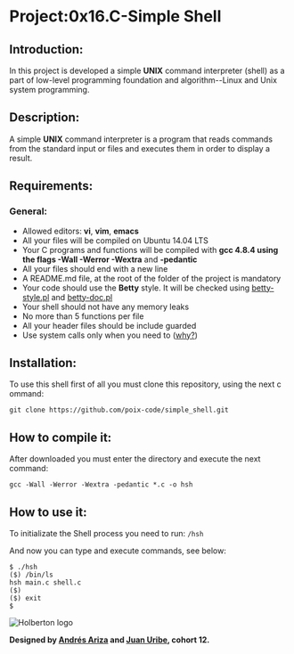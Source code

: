 # Project:0x16.C-Simple Shell

## Introduction:

In this project is developed a simple **UNIX** command interpreter (shell) as a part of low-level programming foundation and algorithm--Linux and Unix system programming.

## Description:

A simple **UNIX** command interpreter is a program that reads commands from the standard input or files and executes them in order to display a result.

## Requirements:

### General:

+ Allowed editors: **vi**, **vim**, **emacs**
+ All your files will be compiled on Ubuntu 14.04 LTS
+ Your C programs and functions will be compiled with **gcc 4.8.4 using the flags -Wall -Werror -Wextra** and **-pedantic**
+ All your files should end with a new line
+ A README.md file, at the root of the folder of the project is mandatory
+ Your code should use the **Betty** style. It will be checked using [betty-style.pl](https://github.com/holbertonschool/Betty/blob/master/betty-style.pl) and [betty-doc.pl](https://github.com/holbertonschool/Betty/blob/master/betty-doc.pl)
+ Your shell should not have any memory leaks
+ No more than 5 functions per file
+ All your header files should be include guarded
+ Use system calls only when you need to ([why?](https://www.quora.com/Why-are-system-calls-expensive-in-operating-systems))

## Installation:

To use this shell first	of all you must	clone this repository, using the next c ommand:

`git clone https://github.com/poix-code/simple_shell.git`

## How to compile it:

After downloaded you must enter the directory and execute the next command:

`gcc -Wall -Werror -Wextra -pedantic *.c -o hsh`

## How to use it:

To initializate the Shell process you need to run:
`/hsh`

And now you can type and execute commands, see below:

```
$ ./hsh
($) /bin/ls
hsh main.c shell.c
($)
($) exit
$
```

![Holberton logo](https://camo.githubusercontent.com/80e4aef5357b80f03b960818a751e2be258ccc97/68747470733a2f2f7777772e686f6c626572746f6e7363686f6f6c2e636f6d2f686f6c626572746f6e2d6c6f676f2e706e67)

**Designed by [Andrés Ariza](https://github.com/aarizat) and [Juan Uribe](https://github.com/poix-code), cohort 12.**



